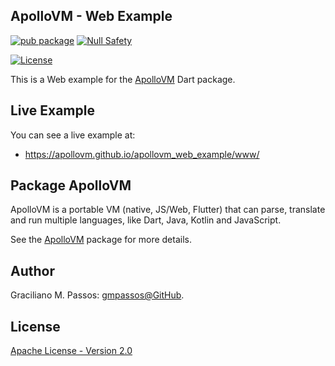 ## ApolloVM - Web Example

[![pub package](https://img.shields.io/pub/v/apollovm.svg?logo=dart&logoColor=00b9fc)](https://pub.dartlang.org/packages/apollovm)
[![Null Safety](https://img.shields.io/badge/null-safety-brightgreen)](https://dart.dev/null-safety)

[![License](https://img.shields.io/github/license/ApolloVM/apollovm_dart?logo=open-source-initiative&logoColor=green)](https://github.com/ApolloVM/apollovm_dart/blob/master/LICENSE)

This is a Web example for the [ApolloVM][pack_apollovm] Dart package.

## Live Example

You can see a live example at:

- https://apollovm.github.io/apollovm_web_example/www/

## Package ApolloVM

ApolloVM is a portable VM (native, JS/Web, Flutter) that can parse, translate and run multiple languages, like Dart, Java, Kotlin and JavaScript.

See the [ApolloVM][pack_apollovm] package for more details.

[pack_apollovm]: https://github.com/ApolloVM/apollovm_dart/issues

## Author

Graciliano M. Passos: [gmpassos@GitHub][github].

[github]: https://github.com/gmpassos

## License

[Apache License - Version 2.0][apache_license]

[apache_license]: https://www.apache.org/licenses/LICENSE-2.0.txt
